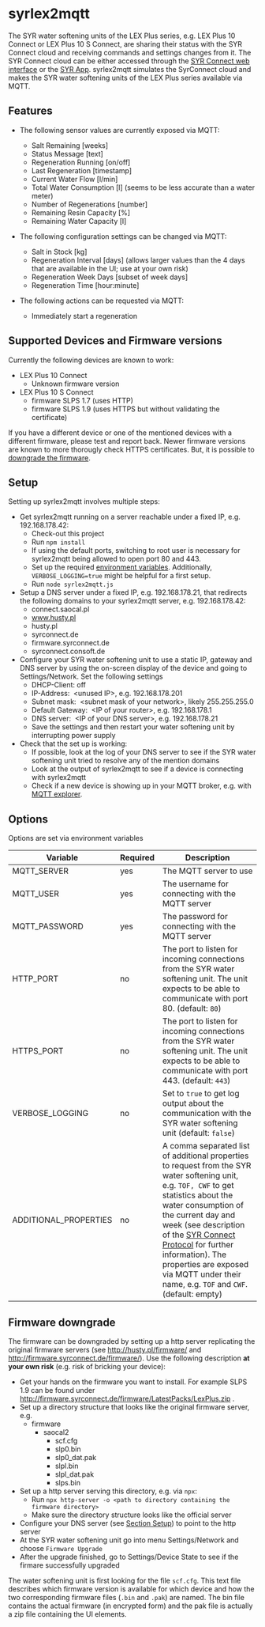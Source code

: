 # syrlex2mqtt

The SYR water softening units of the LEX Plus series, e.g. LEX Plus 10 Connect or LEX Plus 10 S Connect, are sharing their status with the SYR Connect cloud and receiving commands and settings changes from it. The SYR Connect cloud can be either accessed through the [SYR Connect web interface](https://syrconnect.de/) or the [SYR App](https://www.syr.de/de/SYR_App). syrlex2mqtt simulates the SyrConnect cloud and makes the SYR water softening units of the LEX Plus series available via MQTT.

## Features

- The following sensor values are currently exposed via MQTT:

  - Salt Remaining [weeks]
  - Status Message [text]
  - Regeneration Running [on/off]
  - Last Regeneration [timestamp]
  - Current Water Flow [l/min]
  - Total Water Consumption [l] (seems to be less accurate than a water meter)
  - Number of Regenerations [number]
  - Remaining Resin Capacity [%]
  - Remaining Water Capacity [l]

- The following configuration settings can be changed via MQTT:

  - Salt in Stock [kg]
  - Regeneration Interval [days] (allows larger values than the 4 days that are available in the UI; use at your own risk)
  - Regeneration Week Days [subset of week days]
  - Regeneration Time [hour:minute]
- The following actions can be requested via MQTT:
  - Immediately start a regeneration

## Supported Devices and Firmware versions

Currently the following devices are known to work:
- LEX Plus 10 Connect
  - Unknown firmware version
- LEX Plus 10 S Connect
  - firmware SLPS 1.7 (uses HTTP)
  - firmware SLPS 1.9 (uses HTTPS but without validating the certificate)

If you have a different device or one of the mentioned devices with a different firmware, please test and report back. Newer firmware versions are known to more thorougly check HTTPS certificates. But, it is possible to [downgrade the firmware](#firmware-downgrade).

## Setup

Setting up syrlex2mqtt involves multiple steps:

- Get syrlex2mqtt running on a server reachable under a fixed IP, e.g. 192.168.178.42:
  - Check-out this project
  - Run `npm install`
  - If using the default ports, switching to root user is necessary for syrlex2mqtt being allowed to open port 80 and 443.
  - Set up the required [environment variables](#Options). Additionally, `VERBOSE_LOGGING=true` might be helpful for a first setup.
  - Run `node syrlex2mqtt.js`
- Setup a DNS server under a fixed IP, e.g. 192.168.178.21, that redirects the following domains to your syrlex2mqtt server, e.g. 192.168.178.42:
  - connect.saocal.pl
  - www.husty.pl
  - husty.pl
  - syrconnect.de
  - firmware.syrconnect.de
  - syrconnect.consoft.de
- Configure your SYR water softening unit to use a static IP, gateway and DNS server by using the on-screen display of the device and going to Settings/Network. Set the following settings
  - DHCP-Client: off
  - IP-Address:&nbsp; &lt;unused IP&gt;, e.g. 192.168.178.201
  - Subnet mask:&nbsp; &lt;subnet mask of your network&gt;, likely 255.255.255.0
  - Default Gateway:&nbsp; &lt;IP of your router&gt;, e.g. 192.168.178.1
  - DNS server:&nbsp; &lt;IP of your DNS server&gt;, e.g. 192.168.178.21
  - Save the settings and then restart your water softening unit by interrupting power supply
- Check that the set up is working:
  - If possible, look at the log of your DNS server to see if the SYR water softening unit tried to resolve any of the mention domains 
  - Look at the output of syrlex2mqtt to see if a device is connecting with syrlex2mqtt
  - Check if a new device is showing up in your MQTT broker, e.g. with [MQTT explorer](http://mqtt-explorer.com/).

## Options

Options are set via environment variables

Variable | Required | Description 
-|-|-
MQTT_SERVER | yes | The MQTT server to use
MQTT_USER | yes | The username for connecting with the MQTT server
MQTT_PASSWORD | yes | The password for connecting with the MQTT server
HTTP_PORT | no | The port to listen for incoming connections from the SYR water softening unit. The unit expects to be able to communicate with port 80. (default: `80`)
HTTPS_PORT | no | The port to listen for incoming connections from the SYR water softening unit. The unit expects to be able to communicate with port 443. (default: `443`)
VERBOSE_LOGGING | no | Set to `true` to get log output about the communication with the SYR water softening unit (default: `false`)
ADDITIONAL_PROPERTIES | no | A comma separated list of additional properties to request from the SYR water softening unit, e.g. `TOF, CWF` to get statistics about the water consumption of the current day and week (see description of the [SYR Connect Protocol](doc/syrconnect-protocol.md) for further information). The properties are exposed via MQTT under their name, e.g. `TOF` and `CWF`. (default: empty)


## Firmware downgrade
The firmware can be downgraded by setting up a http server replicating the original firmware servers (see http://husty.pl/firmware/ and http://firmware.syrconnect.de/firmware/). Use the following description **at your own risk** (e.g. risk of bricking your device):

- Get your hands on the firmware you want to install. For example SLPS 1.9 can be found under http://firmware.syrconnect.de/firmware/LatestPacks/LexPlus.zip .
- Set up a directory structure that looks like the original firmware server, e.g.
  - firmware
    - saocal2
      - scf.cfg
      - slp0.bin
      - slp0_dat.pak
      - slpl.bin
      - slpl_dat.pak
      - slps.bin
- Set up a http server serving this directory, e.g. via `npx`:
  - Run `npx http-server -o <path to directory containing the firmware directory>`
  - Make sure the directory structure looks like the official server
- Configure your DNS server (see [Section Setup](#Setup)) to point to the http server 
- At the SYR water softening unit go into menu Settings/Network and choose `Firmware Upgrade`
- After the upgrade finished, go to Settings/Device State to see if the firmare successfully upgraded

The water softening unit is first looking for the file `scf.cfg`. This text file describes which firmware version is available for which device and how the two corresponding firmware files (`.bin` and `.pak`) are named. The bin file contains the actual firmware (in encrypted form) and the pak file is actually a zip file containing the UI elements.
